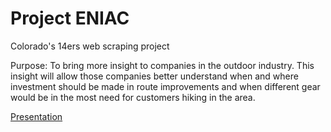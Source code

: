 # Project ENIAC
Colorado's 14ers web scraping project

Purpose: To bring more insight to companies in the outdoor industry. This insight will allow those companies better understand
when and where investment should be made in route improvements and when different gear would be in the most need for customers hiking in the area. 

[Presentation](https://docs.google.com/presentation/d/1QREZqb9--0eUuY38QcRN-xVZahD84YVXAN8ih6qIn80/edit?usp=sharing)


